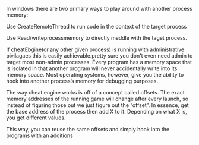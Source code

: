 In windows there are two primary ways to play around with another process memory:

Use CreateRemoteThread to run code in the context of the target process

Use Read/writeprocessmemory to directly meddle with the taget process.

If cheatEbgine(or any other given process) is running with administrative pivilagaes this is easily achievable.pretty sure you don't even need admin to target most non-admin processes.
Every program has a memory space that is isolated in that another program will never accidentally write into its memory space. Most operating systems, however, give you the ability to hook into another process’s memory for debugging purposes.

The way cheat engine works is off of a concept called offsets. The exact memory addresses of the running game will change after every launch, so instead of figuring those out we just figure out the “offset”. In essence, get the base address of the process then add X to it. Depending on what X is, you get different values.

This way, you can reuse the same offsets and simply hook into the programs with an additions
